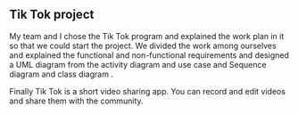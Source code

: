 ## Tik Tok project
My team and I chose the Tik Tok program and explained the work plan in it so that we could start the project. We divided the work among ourselves and explained the functional and non-functional requirements and designed a UML diagram from the activity diagram and use case and Sequence diagram and class diagram .

Finally 
Tik Tok is a short video sharing app. You can record and edit videos and share them with the community. 

